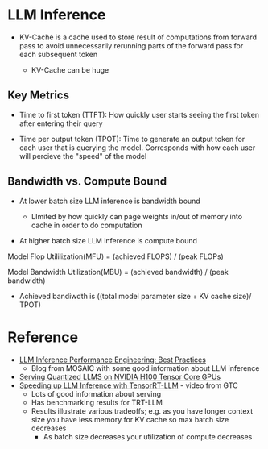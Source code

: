 # LLM Inference

* KV-Cache is a cache used to store result of computations from forward
   pass to avoid unnecessarily rerunning parts of the forward pass for each
   subsequent token

   * KV-Cache can be huge

## Key Metrics

* Time to first token (TTFT): How quickly user starts seeing the first token after entering their query

* Time per output token (TPOT): Time to generate an output token for each user that is querying the model. Corresponds with how each user will percieve the "speed" of the model

## Bandwidth vs. Compute Bound

* At lower batch size LLM inference is bandwidth bound
  * LImited by how quickly can page weights in/out of memory into cache in order to do computation

* At higher batch size LLM inference is compute bound

Model Flop Utililization(MFU) = (achieved FLOPS) / (peak FLOPs)

Model Bandwidth Utilization(MBU) = (achieved bandwidth) / (peak bandwidth)
  * Achieved bandiwdth is ((total model parameter size + KV cache size)/ TPOT)

# Reference

* [LLM Inference Performance Engineering: Best Practices](https://www.databricks.com/blog/llm-inference-performance-engineering-best-practices)
   * Blog from MOSAIC with some good information about LLM inference
* [Serving Quantized LLMS on NVIDIA H100 Tensor Core GPUs](https://www.databricks.com/blog/serving-quantized-llms-nvidia-h100-tensor-core-gpus)
* [Speeding up LLM Inference with TensorRT-LLM](https://resources.nvidia.com/en-us-ai-inference-large-language-models/gtc24-s62031) - video from GTC
   * Lots of good information about serving
   * Has benchmarking results for TRT-LLM 
   * Results illustrate various tradeoffs; e.g. as you have longer context size you have less memory for KV cache so max batch size decreases 
     * As batch size decreases your utilization of compute decreases 